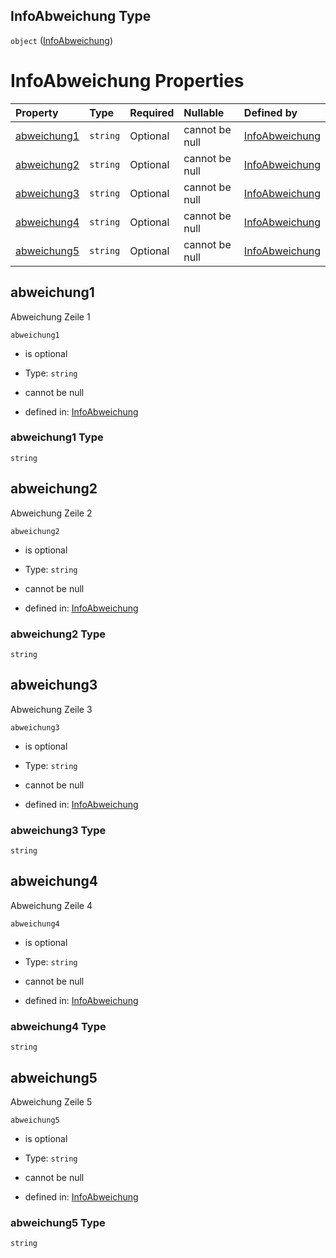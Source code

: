 ## InfoAbweichung Type

`object` ([InfoAbweichung](infoabweichung.md))

# InfoAbweichung Properties

| Property                    | Type     | Required | Nullable       | Defined by                                                                                                                                                                                      |
| :-------------------------- | :------- | :------- | :------------- | :---------------------------------------------------------------------------------------------------------------------------------------------------------------------------------------------- |
| [abweichung1](#abweichung1) | `string` | Optional | cannot be null | [InfoAbweichung](infoabweichung-properties-abweichung1.md "https://raw.githubusercontent.com/conuti-gmbh/bo4e-schema/master/schemas/v1/com/InfoAbweichung.schema.json#/properties/abweichung1") |
| [abweichung2](#abweichung2) | `string` | Optional | cannot be null | [InfoAbweichung](infoabweichung-properties-abweichung2.md "https://raw.githubusercontent.com/conuti-gmbh/bo4e-schema/master/schemas/v1/com/InfoAbweichung.schema.json#/properties/abweichung2") |
| [abweichung3](#abweichung3) | `string` | Optional | cannot be null | [InfoAbweichung](infoabweichung-properties-abweichung3.md "https://raw.githubusercontent.com/conuti-gmbh/bo4e-schema/master/schemas/v1/com/InfoAbweichung.schema.json#/properties/abweichung3") |
| [abweichung4](#abweichung4) | `string` | Optional | cannot be null | [InfoAbweichung](infoabweichung-properties-abweichung4.md "https://raw.githubusercontent.com/conuti-gmbh/bo4e-schema/master/schemas/v1/com/InfoAbweichung.schema.json#/properties/abweichung4") |
| [abweichung5](#abweichung5) | `string` | Optional | cannot be null | [InfoAbweichung](infoabweichung-properties-abweichung5.md "https://raw.githubusercontent.com/conuti-gmbh/bo4e-schema/master/schemas/v1/com/InfoAbweichung.schema.json#/properties/abweichung5") |

## abweichung1

Abweichung Zeile 1

`abweichung1`

*   is optional

*   Type: `string`

*   cannot be null

*   defined in: [InfoAbweichung](infoabweichung-properties-abweichung1.md "https://raw.githubusercontent.com/conuti-gmbh/bo4e-schema/master/schemas/v1/com/InfoAbweichung.schema.json#/properties/abweichung1")

### abweichung1 Type

`string`

## abweichung2

Abweichung Zeile 2

`abweichung2`

*   is optional

*   Type: `string`

*   cannot be null

*   defined in: [InfoAbweichung](infoabweichung-properties-abweichung2.md "https://raw.githubusercontent.com/conuti-gmbh/bo4e-schema/master/schemas/v1/com/InfoAbweichung.schema.json#/properties/abweichung2")

### abweichung2 Type

`string`

## abweichung3

Abweichung Zeile 3

`abweichung3`

*   is optional

*   Type: `string`

*   cannot be null

*   defined in: [InfoAbweichung](infoabweichung-properties-abweichung3.md "https://raw.githubusercontent.com/conuti-gmbh/bo4e-schema/master/schemas/v1/com/InfoAbweichung.schema.json#/properties/abweichung3")

### abweichung3 Type

`string`

## abweichung4

Abweichung Zeile 4

`abweichung4`

*   is optional

*   Type: `string`

*   cannot be null

*   defined in: [InfoAbweichung](infoabweichung-properties-abweichung4.md "https://raw.githubusercontent.com/conuti-gmbh/bo4e-schema/master/schemas/v1/com/InfoAbweichung.schema.json#/properties/abweichung4")

### abweichung4 Type

`string`

## abweichung5

Abweichung Zeile 5

`abweichung5`

*   is optional

*   Type: `string`

*   cannot be null

*   defined in: [InfoAbweichung](infoabweichung-properties-abweichung5.md "https://raw.githubusercontent.com/conuti-gmbh/bo4e-schema/master/schemas/v1/com/InfoAbweichung.schema.json#/properties/abweichung5")

### abweichung5 Type

`string`
